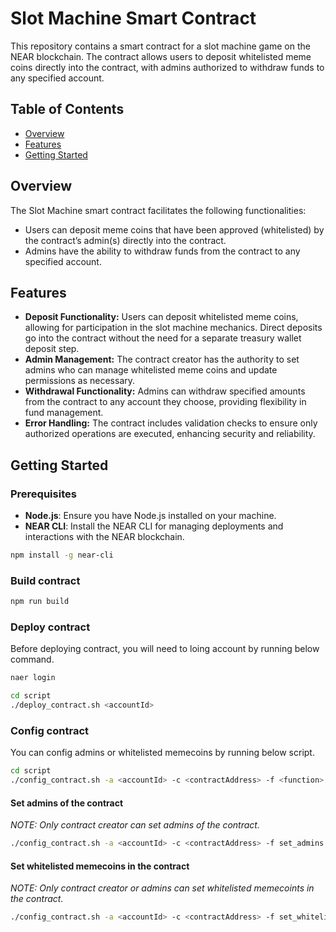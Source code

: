 # Slot Machine Smart Contract

This repository contains a smart contract for a slot machine game on the NEAR blockchain. The contract allows users to deposit whitelisted meme coins directly into the contract, with admins authorized to withdraw funds to any specified account.

## Table of Contents

- [Overview](#overview)
- [Features](#features)
- [Getting Started](#getting-started)

## Overview

The Slot Machine smart contract facilitates the following functionalities:

- Users can deposit meme coins that have been approved (whitelisted) by the contract’s admin(s) directly into the contract.
- Admins have the ability to withdraw funds from the contract to any specified account.

## Features

- **Deposit Functionality:** Users can deposit whitelisted meme coins, allowing for participation in the slot machine mechanics. Direct deposits go into the contract without the need for a separate treasury wallet deposit step.
- **Admin Management:** The contract creator has the authority to set admins who can manage whitelisted meme coins and update permissions as necessary.
- **Withdrawal Functionality:** Admins can withdraw specified amounts from the contract to any account they choose, providing flexibility in fund management.
- **Error Handling:** The contract includes validation checks to ensure only authorized operations are executed, enhancing security and reliability.

## Getting Started

### Prerequisites

- **Node.js**: Ensure you have Node.js installed on your machine.
- **NEAR CLI**: Install the NEAR CLI for managing deployments and interactions with the NEAR blockchain.

```bash
npm install -g near-cli
```

### Build contract

```bash
npm run build
```

### Deploy contract
Before deploying contract, you will need to loing account by running below command.

```bash
naer login
```

```bash
cd script
./deploy_contract.sh <accountId>
```

### Config contract
You can config admins or whitelisted memecoins by running below script.

```bash
cd script
./config_contract.sh -a <accountId> -c <contractAddress> -f <function> -i <input_file>
```

#### Set admins of the contract
*NOTE: Only contract creator can set admins of the contract.*
```bash
./config_contract.sh -a <accountId> -c <contractAddress> -f set_admins -i admins.txt
```

#### Set whitelisted memecoins in the contract
*NOTE: Only contract creator or admins can set whitelisted memecoints in the contract.*
```bash
./config_contract.sh -a <accountId> -c <contractAddress> -f set_whitelisted_memecoins -i memecoins.txt
```